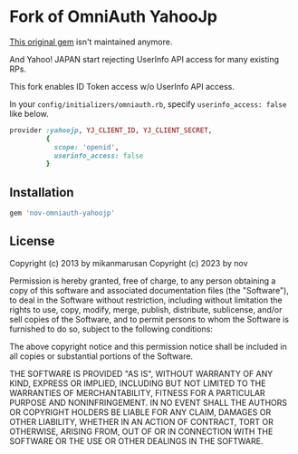 # Fork of OmniAuth YahooJp

[This original gem](https://github.com/mikanmarusan/omniauth-yahoojp) isn't maintained anymore.

And Yahoo! JAPAN start rejecting UserInfo API access for many existing RPs.

This fork enables ID Token access w/o UserInfo API access.

In your `config/initializers/omniauth.rb`, specify `userinfo_access: false` like below.

```ruby
provider :yahoojp, YJ_CLIENT_ID, YJ_CLIENT_SECRET,
         {
           scope: 'openid',
           userinfo_access: false
         }
```

## Installation

```ruby
gem 'nov-omniauth-yahoojp'
```

## License

Copyright (c) 2013 by mikanmarusan
Copyright (c) 2023 by nov

Permission is hereby granted, free of charge, to any person obtaining a copy of this software and associated documentation files (the "Software"), to deal in the Software without restriction, including without limitation the rights to use, copy, modify, merge, publish, distribute, sublicense, and/or sell copies of the Software, and to permit persons to whom the Software is furnished to do so, subject to the following conditions:

The above copyright notice and this permission notice shall be included in all copies or substantial portions of the Software.

THE SOFTWARE IS PROVIDED "AS IS", WITHOUT WARRANTY OF ANY KIND, EXPRESS OR IMPLIED, INCLUDING BUT NOT LIMITED TO THE WARRANTIES OF MERCHANTABILITY, FITNESS FOR A PARTICULAR PURPOSE AND NONINFRINGEMENT. IN NO EVENT SHALL THE AUTHORS OR COPYRIGHT HOLDERS BE LIABLE FOR ANY CLAIM, DAMAGES OR OTHER LIABILITY, WHETHER IN AN ACTION OF CONTRACT, TORT OR OTHERWISE, ARISING FROM, OUT OF OR IN CONNECTION WITH THE SOFTWARE OR THE USE OR OTHER DEALINGS IN THE SOFTWARE.